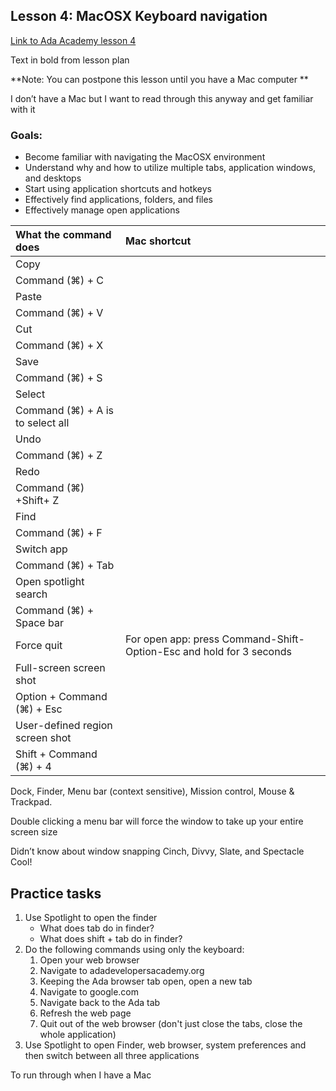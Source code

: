 ## Lesson 4: MacOSX Keyboard navigation

[Link to Ada Academy lesson 4](https://github.com/Ada-Developers-Academy/jump-start/tree/master/preparing-to-code/keyboard-navigation)

Text in bold from lesson plan 

**Note: You can postpone this lesson until you have a Mac computer **

I don’t have a Mac but I want to read through this anyway and get familiar with it

### Goals:
* Become familiar with navigating the MacOSX environment
* Understand why and how to utilize multiple tabs, application windows, and desktops
* Start using application shortcuts and hotkeys
* Effectively find applications, folders, and files
* Effectively manage open applications

| What the command does | Mac shortcut |
| :--- | :--- |
| Copy | 
Command (⌘) + C |
| Paste | 
Command (⌘) + V|
| Cut | 
Command (⌘) + X|
| Save | 
Command (⌘) + S|
| Select | 
Command (⌘) + A is to select all |
| Undo | 
Command (⌘) + Z |
| Redo | 
Command (⌘) +Shift+ Z |
| Find | 
Command (⌘) + F|
| Switch app | 
Command (⌘) + Tab|
| Open spotlight search | 
Command (⌘) + Space bar|
| Force quit | For open app: press Command-Shift-Option-Esc and hold for 3 seconds|
| Full-screen screen shot | 
Option + Command (⌘) + Esc|
| User-defined region screen shot | 
Shift + Command (⌘) + 4|

Dock, Finder, Menu bar (context sensitive), Mission control, Mouse & Trackpad.  

Double clicking a menu bar will force the window to take up your entire screen size

Didn’t know about window snapping Cinch, Divvy, Slate, and Spectacle
Cool!


## Practice tasks
1. Use Spotlight to open the finder
    * What does tab do in finder?
    * What does shift + tab do in finder?
2. Do the following commands using only the keyboard:
    1. Open your web browser
    2. Navigate to adadevelopersacademy.org
    3. Keeping the Ada browser tab open, open a new tab
    4. Navigate to google.com
    5. Navigate back to the Ada tab
    6. Refresh the web page
    7. Quit out of the web browser (don't just close the tabs, close the whole application)
3. Use Spotlight to open Finder, web browser, system preferences and then switch between all three applications


To run through when I have a Mac



